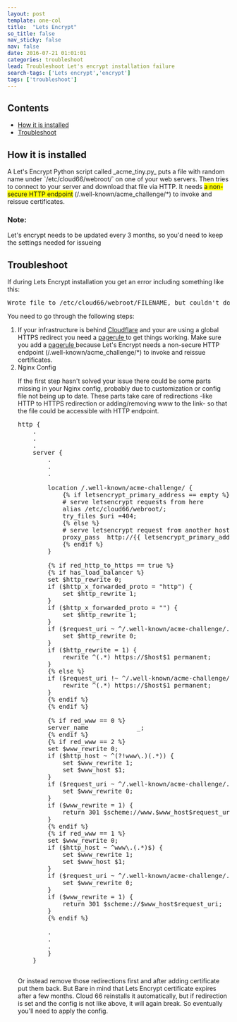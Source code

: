 ```yaml
---
layout: post
template: one-col
title:  "Lets Encrypt"
so_title: false
nav_sticky: false
nav: false
date: 2016-07-21 01:01:01
categories: troubleshoot
lead: Troubleshoot Let's encrypt installation failure
search-tags: ['Lets encrypt','encrypt']
tags: ['troubleshoot']
---
```


<h2>Contents</h2>

<ul class="page-toc">
    <li><a href="#installation">How it is installed</a></li>
    <li><a href="#troubleshoot">Troubleshoot</a></li>
     
</ul>

<h2 id="installation">How it is installed</h2>
A Let's Encrypt Python script called _acme_tiny.py_  puts a file with random name under `/etc/cloud66/webroot/` on one of your web servers. Then tries to connect to your server and download that file via HTTP. It needs <span style="background-color: #FFFF00">a non-secure HTTP endpoint</span> (/.well-known/acme_challenge/*) to invoke and reissue certificates.

<div class="notice notice-danger">
<h3>Note:</h3>
<p>Let's encrypt needs to be updated every 3 months, so you'd need to keep the settings needed for issueing</p>
</div>

<h2 id="troubleshoot">Troubleshoot</h2>

If during Lets Encrypt installation you get an error including something like this:

<pre class="prettyprint">
Wrote file to /etc/cloud66/webroot/FILENAME, but couldn't download http://DNS_NAME/.well-known/acme-challenge/FILENAME 
</pre> 
You need to go through the following steps:
<ol>
<li>If your infrastructure is behind <a href="https://www.cloudflare.com">Cloudflare</a> and your are using a global HTTPS redirect you need a <a href="https://support.cloudflare.com/hc/en-us/articles/200168306-Is-there-a-tutorial-for-Page-Rules-">pagerule </a> to get things working. Make sure you add a <a href="https://support.cloudflare.com/hc/en-us/articles/200168306-Is-there-a-tutorial-for-Page-Rules-">pagerule </a> because Let's Encrypt needs a non-secure HTTP endpoint (/.well-known/acme_challenge/*) to invoke and reissue certificates.</li>

<li>Nginx Config</li>

If the first step hasn't solved your issue there could be some parts missing in your Nginx config, probably due to customization or config file not being up to date. These parts take care of redirections -like HTTP to HTTPS redirection or adding/removing www to the link- so that the file could be accessible with HTTP endpoint.

<pre class="prettyprint">
http {
    .
    .
    .
    server {
        .
        .
        .

        location /.well-known/acme-challenge/ {
            {% if letsencrypt_primary_address == empty %}
            # serve letsencrypt requests from here
            alias /etc/cloud66/webroot/;
            try_files $uri =404;
            {% else %}
            # serve letsencrypt request from another host
            proxy_pass  http://{{ letsencrypt_primary_address }};
            {% endif %}
        }

        {% if red_http_to_https == true %}
        {% if has_load_balancer %}
        set $http_rewrite 0;
        if ($http_x_forwarded_proto = "http") {
            set $http_rewrite 1;
        }
        if ($http_x_forwarded_proto = "") {
            set $http_rewrite 1;
        }
        if ($request_uri ~ ^/.well-known/acme-challenge/.*$) {
            set $http_rewrite 0;
        }
        if ($http_rewrite = 1) {
            rewrite ^(.*) https://$host$1 permanent;
        }
        {% else %}
        if ($request_uri !~ ^/.well-known/acme-challenge/.*$) {
            rewrite ^(.*) https://$host$1 permanent;
        }
        {% endif %}
        {% endif %}

        {% if red_www == 0 %}
        server_name             _;
        {% endif %}
        {% if red_www == 2 %}
        set $www_rewrite 0;
        if ($http_host ~ ^(?!www\.)(.*)) {
            set $www_rewrite 1;
            set $www_host $1;
        }
        if ($request_uri ~ ^/.well-known/acme-challenge/.*$) {
            set $www_rewrite 0;
        }
        if ($www_rewrite = 1) {
            return 301 $scheme://www.$www_host$request_uri;
        }
        {% endif %}
        {% if red_www == 1 %}
        set $www_rewrite 0;
        if ($http_host ~ ^www\.(.*)$) {
            set $www_rewrite 1;
            set $www_host $1;
        }
        if ($request_uri ~ ^/.well-known/acme-challenge/.*$) {
            set $www_rewrite 0;
        }
        if ($www_rewrite = 1) {
            return 301 $scheme://$www_host$request_uri;
        }
        {% endif %}

        .
        .
        .
        }
    }
    </pre>
Or instead remove those redirections first and after adding certificate put them back. But Bare in mind that Lets Encrypt certificate expires after a few months. Cloud 66 reinstalls it automatically, but if redirection is set and the config is not like above, it will again break. So eventually you'll need to apply the config.
</ol>